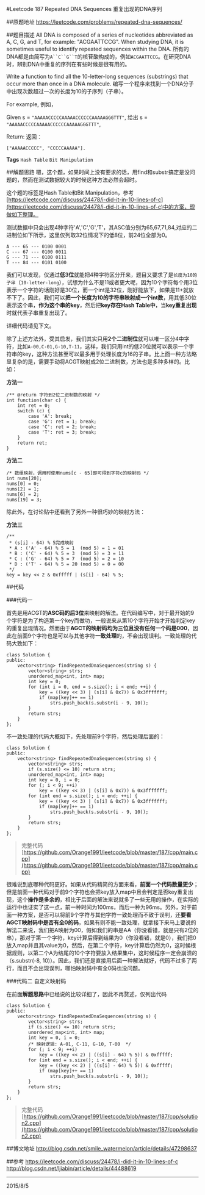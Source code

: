 #Leetcode 187 Repeated DNA Sequences 重复出现的DNA序列

##原题地址
https://leetcode.com/problems/repeated-dna-sequences/

##题目描述
All DNA is composed of a series of nucleotides abbreviated as A, C, G, and T, for example: "ACGAATTCCG". When studying DNA, it is sometimes useful to identify repeated sequences within the DNA.
所有的DNA都是由简写为`A``C``G``T`的核苷酸构成的，例如`ACGAATTCCG`。在研究DNA时，辨别DNA中重复的序列在有些时候是很有用的。

Write a function to find all the 10-letter-long sequences (substrings) that occur more than once in a DNA molecule.
编写一个程序来找到一个DNA分子中出现次数超过一次的长度为10的子序列（子串）。

For example,
例如，

Given s = `"AAAAACCCCCAAAAACCCCCCAAAAAGGGTTT"`,
给出 s = `"AAAAACCCCCAAAAACCCCCCAAAAAGGGTTT"`,

Return:
返回：

    ["AAAAACCCCC", "CCCCCAAAAA"].

**Tags** `Hash Table` `Bit Manipulation`

##解题思路
嗯，这个题，如果时间上没有要求的话，用find和substr搞定是没问题的，然而在测试数据较大的时候这种方法必然会超时。

这个题的标签是Hash Table和Bit Manipulation，参考[https://leetcode.com/discuss/24478/i-did-it-in-10-lines-of-c](https://leetcode.com/discuss/24478/i-did-it-in-10-lines-of-c)中的方案，现做如下整理。

测试数据中只会出现4种字符'A','C','G','T'，其ASC值分别为65,67,71,84,对应的二进制位如下所示，这里仅列取32位情况下的低8位，前24位全部为0。

    A --- 65 --- 0100 0001
    C --- 67 --- 0100 0011
    G --- 71 --- 0100 0111
    T --- 84 --- 0101 0100

我们可以发现，仅通过**低3位**就能把4种字符区分开来，题目又要求了是`长度为10的子串`（`10-letter-long`），试想为什么不是11或者更大呢，因为10个字符每个用3位表示一个字符的话刚好是30位，而一个int是32位，刚好能放下，如果是11+就放不下了。因此，我们可以**把一个长度为10的字符串映射成一个int数**，用其低30位表示这个串，**作为这个串的key**，然后把**key存在Hash Table中**，当**key重复出现**时就代表子串重复出现了。

详细代码请见下文。

除了上述方法外，受其启发，我们其实只用**2个二进制位**就可以唯一区分4中字符，比如`A-00,C-01,G-10,T-11`，这样，我们只用int的低20位就可以表示一个字符串的key，这种方法甚至可以最多用于处理长度为16的子串。比上面一种方法略显复杂的是，需要手动将ACGT映射成2位二进制数，方法也是多种多样的。比如：

**方法一**
```
/** @return 字符到2位二进制数的映射 */
int function(char c) {
    int ret = 0;
    switch (c) {
        case 'A': break;
        case 'G': ret = 1; break;
        case 'C': ret = 2; break;
        case 'T': ret = 3; break;
    }
    return ret;
}
```
**方法二**
```
/* 数组映射，调用时使用nums[c - 65]即可得到字符c的映射码 */
int nums[20]; 
nums[0] = 0; 
nums[2] = 1; 
nums[6] = 2; 
nums[19] = 3;
```

除此外，在讨论贴中还看到了另外一种很巧妙的映射方法：

**方法三**
```
/** 
 * (s[i] - 64) % 5完成映射
 * A : ('A' - 64) % 5 = 1  (mod 5) = 1 = 01
 * B : ('C' - 64) % 5 = 3  (mod 5) = 3 = 11
 * C : ('G' - 64) % 5 = 7  (mod 5) = 2 = 10
 * D : ('T' - 64) % 5 = 20 (mod 5) = 0 = 00
 */
key = key << 2 & 0xfffff | (s[i] - 64) % 5;
```

##代码

###代码一

首先是用ACGT的**ASC码的后3位**来映射的解法。在代码编写中，对于最开始的9个字符是为了构造第一个key而做功，一般说来从第10个字符开始才开始判定key的重复出现情况。然而由于**AGCT的映射码均为三位且没有任何一个码是000**，因此在前面9个字符也是可以与其他字符**一致处理**的，不会出现误判。一致处理的代码大致如下：
```
class Solution {
public:
    vector<string> findRepeatedDnaSequences(string s) {
        vector<string> strs;
        unordered_map<int, int> map;
        int key = 0; 
        for (int i = 0, end = s.size(); i < end; ++i) {
            key = ((key << 3) | (s[i] & 0x7)) & 0x3fffffff;
            if (map[key]++ == 1)
                strs.push_back(s.substr(i - 9, 10));
        }
        return strs; 
    }
};
```
不一致处理的代码大概如下，先处理前9个字符，然后处理后面的：
```
class Solution {
public:
    vector<string> findRepeatedDnaSequences(string s) {
        vector<string> strs;
        if (s.size() <= 10) return strs;
        unordered_map<int, int> map;
        int key = 0, i = 0; 
        for (; i < 9; ++i)
            key = ((key << 3) | (s[i] & 0x7)) & 0x3fffffff;
        for (int end = s.size(); i < end; ++i) {
            key = ((key << 3) | (s[i] & 0x7)) & 0x3fffffff;
            if (map[key]++ == 1)
                strs.push_back(s.substr(i - 9, 10));
        }
        return strs; 
    }
};
```
> 完整代码[https://github.com/Orange1991/leetcode/blob/master/187/cpp/main.cpp](https://github.com/Orange1991/leetcode/blob/master/187/cpp/main.cpp)

很难说到底哪种代码更好。如果从代码精简的方面来看，**前面一个代码数量更少**；但是前面一种代码对于前9个字符也会把key放入map中且会判定是否key重复出现，这个**操作是多余的**，相比于后面的解法来说就多了一些无用的操作，在实际的运行中也证实了这一点，前一种时间为100ms，而后一种为96ms。另外，对于前面一种方案，是否可以将前9个字符与其他字符一致处理而不致于误判，还**要看AGCT映射码中是否有全0的码**，如果有则不能一致处理，就拿接下来马上要说的解法二来说，我们把A映射为00，假如我们的串是AA（你没看错，就是只有2位的串），那对于第一个字符，key计算后得到结果为0（你没看错，就是0），我们把0放入map并且其value为0，然后，在第二个字符，key计算后仍然为0，这时候根据规则，以第二个A为结尾的10个字符要放入结果集中，这时候程序一定会崩溃的（s.substr(-8, 10)）。因此，我们还是直接用后面一种解法就好，代码不过多了两行，而且不会出现误判，哪怕映射码中有全0码也没问题。

###代码二 自定义映射码

在前面**解题思路**中已经说的比较详细了，因此不再赘述，仅列出代码

```
class Solution {
public:
    vector<string> findRepeatedDnaSequences(string s) {
        vector<string> strs;
        if (s.size() <= 10) return strs;
        unordered_map<int, int> map;
        int key = 0, i = 0; 
        /* 映射逻辑: A-01, C-11, G-10, T-00  */
        for (; i < 9; ++i)
            key = ((key << 2) | ((s[i] - 64) % 5)) & 0xfffff;
        for (int end = s.size(); i < end; ++i) {
            key = ((key << 2) | ((s[i] - 64) % 5)) & 0xfffff;
            if (map[key]++ == 1)
                strs.push_back(s.substr(i - 9, 10));
        }
        return strs; 
    }
};
```
> 完整代码[https://github.com/Orange1991/leetcode/blob/master/187/cpp/solution2.cpp](https://github.com/Orange1991/leetcode/blob/master/187/cpp/solution2.cpp)

##博文地址
http://blog.csdn.net/smile_watermelon/article/details/47298637

##参考
https://leetcode.com/discuss/24478/i-did-it-in-10-lines-of-c
http://blog.csdn.net/ljiabin/article/details/44488619

---
2015/8/5
